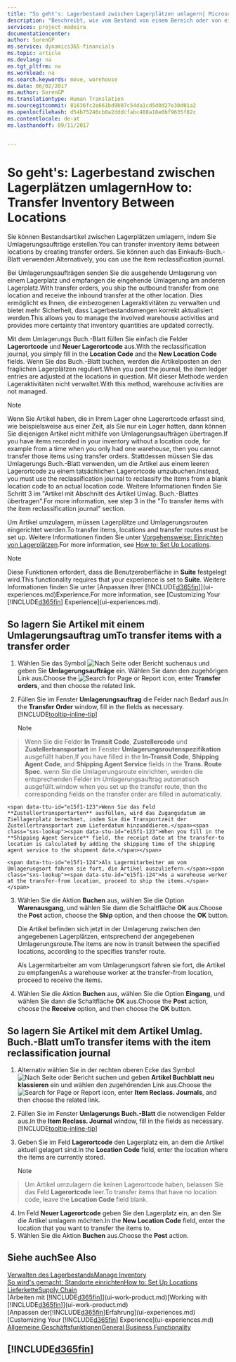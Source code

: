 ```yaml
---
title: "So geht's: Lagerbestand zwischen Lagerplätzen umlagern| Microsoft Docs"
description: "Beschreibt, wie vom Bestand von einem Bereich oder von einem Lager an einen anderen Ort umgebucht wird, entweder mit dem Umlagerungs Buch.-Blatt mit oder den Umlagerungsaufträgen."
services: project-madeira
documentationcenter: 
author: SorenGP
ms.service: dynamics365-financials
ms.topic: article
ms.devlang: na
ms.tgt_pltfrm: na
ms.workload: na
ms.search.keywords: move, warehouse
ms.date: 06/02/2017
ms.author: SorenGP
ms.translationtype: Human Translation
ms.sourcegitcommit: 81636fc2e661bd9b07c54da1cd5d0d27e30d01a2
ms.openlocfilehash: d54b75240cb0a2dddcfabc488a18e0bf9635f82c
ms.contentlocale: de-at
ms.lasthandoff: 09/11/2017


---
```

# <a name="how-to-transfer-inventory-between-locations"></a><span data-ttu-id="e15f1-103">So geht's: Lagerbestand zwischen Lagerplätzen umlagern</span><span class="sxs-lookup"><span data-stu-id="e15f1-103">How to: Transfer Inventory Between Locations</span></span>
<span data-ttu-id="e15f1-104">Sie können Bestandsartikel zwischen Lagerplätzen umlagern, indem Sie Umlagerungsaufträge erstellen.</span><span class="sxs-lookup"><span data-stu-id="e15f1-104">You can transfer inventory items between locations by creating transfer orders.</span></span> <span data-ttu-id="e15f1-105">Sie können auch das Einkaufs-Buch.-Blatt verwenden.</span><span class="sxs-lookup"><span data-stu-id="e15f1-105">Alternatively, you can use the item reclassification journal.</span></span>

<span data-ttu-id="e15f1-106">Bei Umlagerungsaufträgen senden Sie die ausgehende Umlagerung von einem Lagerplatz und empfangen die eingehende Umlagerung am anderen Lagerplatz.</span><span class="sxs-lookup"><span data-stu-id="e15f1-106">With transfer orders, you ship the outbound transfer from one location and receive the inbound transfer at the other location.</span></span> <span data-ttu-id="e15f1-107">Dies ermöglicht es Ihnen, die einbezogenen Lageraktivitäten zu verwalten und bietet mehr Sicherheit, dass Lagerbestandsmengen korrekt aktualisiert werden.</span><span class="sxs-lookup"><span data-stu-id="e15f1-107">This allows you to manage the involved warehouse activities and provides more certainty that inventory quantities are updated correctly.</span></span>

<span data-ttu-id="e15f1-108">Mit dem Umlagerungs Buch.-Blatt füllen Sie einfach die Felder **Lagerortcode** und **Neuer Lagerortcode** aus.</span><span class="sxs-lookup"><span data-stu-id="e15f1-108">With the reclassification journal, you simply fill in the **Location Code** and the **New Location Code** fields.</span></span> <span data-ttu-id="e15f1-109">Wenn Sie das Buch.-Blatt buchen, werden die Artikelposten an den fraglichen Lagerplätzen reguliert.</span><span class="sxs-lookup"><span data-stu-id="e15f1-109">When you post the journal, the item ledger entries are adjusted at the locations in question.</span></span> <span data-ttu-id="e15f1-110">Mit dieser Methode werden Lageraktivitäten nicht verwaltet.</span><span class="sxs-lookup"><span data-stu-id="e15f1-110">With this method, warehouse activities are not managed.</span></span>

> [!NOTE]  
>   <span data-ttu-id="e15f1-111">Wenn Sie Artikel haben, die in Ihrem Lager ohne Lagerortcode erfasst sind, wie beispielsweise aus einer Zeit, als Sie nur ein Lager hatten, dann können Sie diejenigen Artikel nicht mithilfe von Umlagerungsaufträgen übertragen.</span><span class="sxs-lookup"><span data-stu-id="e15f1-111">If you have items recorded in your inventory without a location code, for example from a time when you only had one warehouse, then you cannot transfer those items using transfer orders.</span></span> <span data-ttu-id="e15f1-112">Stattdessen müssen Sie das Umlagerungs Buch.-Blatt verwenden, um die Artikel aus einem leeren Lagerortcode zu einem tatsächlichen Lagerortcode umzubuchen.</span><span class="sxs-lookup"><span data-stu-id="e15f1-112">Instead, you must use the reclassification journal to reclassify the items from a blank location code to an actual location code.</span></span>  <span data-ttu-id="e15f1-113">Weitere Informationen finden Sie Schritt 3 im "Artikel mit Abschnitt des Artikel Umlag. Buch.-Blattes übertragen".</span><span class="sxs-lookup"><span data-stu-id="e15f1-113">For more information, see step 3 in the "To transfer items with the item reclassification journal" section.</span></span>

<span data-ttu-id="e15f1-114">Um Artikel umzulagern, müssen Lagerplätze und Umlagerungsrouten eingerichtet werden.</span><span class="sxs-lookup"><span data-stu-id="e15f1-114">To transfer items, locations and transfer routes must be set up.</span></span> <span data-ttu-id="e15f1-115">Weitere Informationen finden Sie unter [Vorgehensweise: Einrichten von Lagerplätzen](inventory-how-setup-locations.md).</span><span class="sxs-lookup"><span data-stu-id="e15f1-115">For more information, see [How to: Set Up Locations](inventory-how-setup-locations.md).</span></span>

> [!NOTE]  
>   <span data-ttu-id="e15f1-116">Diese Funktionen erfordert, dass die Benutzeroberfläche in **Suite** festgelegt wird.</span><span class="sxs-lookup"><span data-stu-id="e15f1-116">This functionality requires that your experience is set to **Suite**.</span></span> <span data-ttu-id="e15f1-117">Weitere Informationen finden Sie unter [Anpassen Ihrer [!INCLUDE[d365fin](includes/d365fin_md.md)]](ui-experiences.md)Experience.</span><span class="sxs-lookup"><span data-stu-id="e15f1-117">For more information, see [Customizing Your [!INCLUDE[d365fin](includes/d365fin_md.md)] Experience](ui-experiences.md).</span></span>

## <a name="to-transfer-items-with-a-transfer-order"></a><span data-ttu-id="e15f1-118">So lagern Sie Artikel mit einem Umlagerungsauftrag um</span><span class="sxs-lookup"><span data-stu-id="e15f1-118">To transfer items with a transfer order</span></span>
1. <span data-ttu-id="e15f1-119">Wählen Sie das Symbol ![Nach Seite oder Bericht suchen](media/ui-search/search_small.png "Nach Seite oder Bericht suchen ")aus und geben Sie **Umlagerungsaufträge** ein. Wählen Sie dann den zugehörigen Link aus.</span><span class="sxs-lookup"><span data-stu-id="e15f1-119">Choose the ![Search for Page or Report](media/ui-search/search_small.png "Search for Page or Report icon") icon, enter **Transfer orders**, and then choose the related link.</span></span>
2. <span data-ttu-id="e15f1-120">Füllen Sie im Fenster **Umlagerungsauftrag** die Felder nach Bedarf aus.</span><span class="sxs-lookup"><span data-stu-id="e15f1-120">In the **Transfer Order** window, fill in the fields as necessary.</span></span> [!INCLUDE[tooltip-inline-tip](includes/tooltip-inline-tip_md.md)]

    > [!NOTE]  
>   <span data-ttu-id="e15f1-121">Wenn Sie die Felder **In Transit Code**, **Zustellercode** und **Zustellertransportart** im Fenster **Umlagerungsroutenspezifikation** ausgefüllt haben,</span><span class="sxs-lookup"><span data-stu-id="e15f1-121">If you have filled in the **In-Transit Code**, **Shipping Agent Code**, and **Shipping Agent Service** fields in the **Trans. Route Spec.**</span></span> <span data-ttu-id="e15f1-122">wenn Sie die Umlagerungsroute einrichten, werden die entsprechenden Felder im Umlagerungsauftrag automatisch ausgefüllt.</span><span class="sxs-lookup"><span data-stu-id="e15f1-122">window when you set up the transfer route, then the corresponding fields on the transfer order are filled in automatically.</span></span>

    <span data-ttu-id="e15f1-123">Wenn Sie das Feld **Zustellertransportarten** ausfüllen, wird das Zugangsdatum am Ziellagerplatz berechnet, indem Sie die Transportzeit der Zustellertransportart zum Lieferdatum hinzuaddieren.</span><span class="sxs-lookup"><span data-stu-id="e15f1-123">When you fill in the **Shipping Agent Service** field, the receipt date at the transfer-to location is calculated by adding the shipping time of the shipping agent service to the shipment date.</span></span>

    <span data-ttu-id="e15f1-124">Als Lagermitarbeiter am vom Umlagerungsort fahren sie fort, die Artikel auszuliefern.</span><span class="sxs-lookup"><span data-stu-id="e15f1-124">As a warehouse worker at the transfer-from location, proceed to ship the items.</span></span>
3. <span data-ttu-id="e15f1-125">Wählen Sie die Aktion **Buchen** aus, wählen Sie die Option **Warenausgang**, und wählen Sie dann die Schaltfläche **OK** aus.</span><span class="sxs-lookup"><span data-stu-id="e15f1-125">Choose the **Post** action, choose the **Ship** option, and then choose the **OK** button.</span></span>

    <span data-ttu-id="e15f1-126">Die Artikel befinden sich jetzt in der Umlagerung zwischen den angegebenen Lagerplätzen, entsprechend der angegebenen Umlagerungsroute.</span><span class="sxs-lookup"><span data-stu-id="e15f1-126">The items are now in transit between the specified locations, according to the specifies transfer route.</span></span>

    <span data-ttu-id="e15f1-127">Als Lagermitarbeiter am vom Umlagerungsort fahren sie fort, die Artikel zu empfangen</span><span class="sxs-lookup"><span data-stu-id="e15f1-127">As a warehouse worker at the transfer-from location, proceed to receive the items.</span></span>
4. <span data-ttu-id="e15f1-128">Wählen Sie die Aktion **Buchen** aus, wählen Sie die Option **Eingang**, und wählen Sie dann die Schaltfläche **OK** aus.</span><span class="sxs-lookup"><span data-stu-id="e15f1-128">Choose the **Post** action, choose the **Receive** option, and then choose the **OK** button.</span></span>

## <a name="to-transfer-items-with-the-item-reclassification-journal"></a><span data-ttu-id="e15f1-129">So lagern Sie Artikel mit dem Artikel Umlag. Buch.-Blatt um</span><span class="sxs-lookup"><span data-stu-id="e15f1-129">To transfer items with the item reclassification journal</span></span>
1. <span data-ttu-id="e15f1-130">Alternativ wählen Sie in der rechten oberen Ecke das Symbol ![Nach Seite oder Bericht suchen](media/ui-search/search_small.png "Nach Seite oder Bericht suchen") und geben **Artikel Buchblatt neu klassieren** ein und wählen den zugehörenden Link aus.</span><span class="sxs-lookup"><span data-stu-id="e15f1-130">Choose the ![Search for Page or Report](media/ui-search/search_small.png "Search for Page or Report icon") icon, enter **Item Reclass. Journals**, and then choose the related link.</span></span>
2. <span data-ttu-id="e15f1-131">Füllen Sie im Fenster **Umlagerungs Buch.-Blatt** die notwendigen Felder aus.</span><span class="sxs-lookup"><span data-stu-id="e15f1-131">In the **Item Reclass. Journal** window, fill in the fields as necessary.</span></span> [!INCLUDE[tooltip-inline-tip](includes/tooltip-inline-tip_md.md)]
3. <span data-ttu-id="e15f1-132">Geben Sie im Feld **Lagerortcode** den Lagerplatz ein, an dem die Artikel aktuell gelagert sind.</span><span class="sxs-lookup"><span data-stu-id="e15f1-132">In the **Location Code** field, enter the location where the items are currently stored.</span></span>

    > [!NOTE]  
>   <span data-ttu-id="e15f1-133">Um Artikel umzulagern die keinen Lagerortcode haben, belassen Sie das Feld **Lagerortcode** leer.</span><span class="sxs-lookup"><span data-stu-id="e15f1-133">To transfer items that have no location code, leave the **Location Code** field blank.</span></span>
4. <span data-ttu-id="e15f1-134">Im Feld **Neuer Lagerortcode** geben Sie den Lagerplatz ein, an den Sie die Artikel umlagern möchten.</span><span class="sxs-lookup"><span data-stu-id="e15f1-134">In the **New Location Code** field, enter the location that you want to transfer the items to.</span></span>
5. <span data-ttu-id="e15f1-135">Wählen Sie die Aktion **Buchen** aus.</span><span class="sxs-lookup"><span data-stu-id="e15f1-135">Choose the **Post** action.</span></span>

## <a name="see-also"></a><span data-ttu-id="e15f1-136">Siehe auch</span><span class="sxs-lookup"><span data-stu-id="e15f1-136">See Also</span></span>
[<span data-ttu-id="e15f1-137">Verwalten des Lagerbestands</span><span class="sxs-lookup"><span data-stu-id="e15f1-137">Manage Inventory</span></span>](inventory-manage-inventory.md)  
[<span data-ttu-id="e15f1-138">So wird's gemacht: Standorte einrichten</span><span class="sxs-lookup"><span data-stu-id="e15f1-138">How to: Set Up Locations</span></span>](inventory-how-setup-locations.md)  
[<span data-ttu-id="e15f1-139">Lieferkette</span><span class="sxs-lookup"><span data-stu-id="e15f1-139">Supply Chain</span></span>](madeira-supply-chain.md)  
<span data-ttu-id="e15f1-140">[Arbeiten mit [!INCLUDE[d365fin](includes/d365fin_md.md)]](ui-work-product.md)</span><span class="sxs-lookup"><span data-stu-id="e15f1-140">[Working with [!INCLUDE[d365fin](includes/d365fin_md.md)]](ui-work-product.md)</span></span>  
<span data-ttu-id="e15f1-141">[Anpassen der[!INCLUDE[d365fin](includes/d365fin_md.md)]Erfahrung](ui-experiences.md)</span><span class="sxs-lookup"><span data-stu-id="e15f1-141">[Customizing Your [!INCLUDE[d365fin](includes/d365fin_md.md)] Experience](ui-experiences.md)</span></span>  
[<span data-ttu-id="e15f1-142">Allgemeine Geschäftsfunktionen</span><span class="sxs-lookup"><span data-stu-id="e15f1-142">General Business Functionality</span></span>](ui-across-business-areas.md)

## [!INCLUDE[d365fin](includes/free_trial_md.md)]

